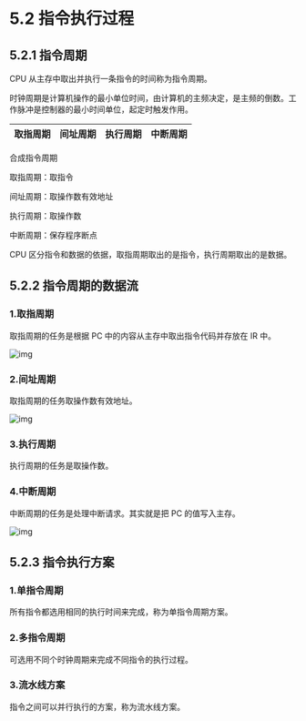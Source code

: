 # 5.2 指令执行过程

## 5.2.1 指令周期

CPU 从主存中取出并执行一条指令的时间称为指令周期。

时钟周期是计算机操作的最小单位时间，由计算机的主频决定，是主频的倒数。工作脉冲是控制器的最小时间单位，起定时触发作用。

| 取指周期 | 间址周期 | 执行周期 | 中断周期 |
|------|------|------|------|

合成指令周期

取指周期：取指令

间址周期：取操作数有效地址

执行周期：取操作数

中断周期：保存程序断点

CPU 区分指令和数据的依据，取指周期取出的是指令，执行周期取出的是数据。

## 5.2.2 指令周期的数据流

### 1.取指周期

取指周期的任务是根据 PC 中的内容从主存中取出指令代码并存放在 IR 中。

![img](https://csnotes.oss-cn-beijing.aliyuncs.com/photos/%E5%8F%96%E6%8C%87%E5%91%A8%E6%9C%9F.png)

### 2.间址周期

取指周期的任务取操作数有效地址。

![img](https://csnotes.oss-cn-beijing.aliyuncs.com/photos/%E9%97%B4%E5%9D%80%E5%91%A8%E6%9C%9F.png)

### 3.执行周期

执行周期的任务是取操作数。

### 4.中断周期

中断周期的任务是处理中断请求。其实就是把 PC 的值写入主存。

![img](https://csnotes.oss-cn-beijing.aliyuncs.com/photos/%E4%B8%AD%E6%96%AD%E5%91%A8%E6%9C%9F.png)

## 5.2.3 指令执行方案

### 1.单指令周期

所有指令都选用相同的执行时间来完成，称为单指令周期方案。

### 2.多指令周期

可选用不同个时钟周期来完成不同指令的执行过程。

### 3.流水线方案

指令之间可以并行执行的方案，称为流水线方案。



